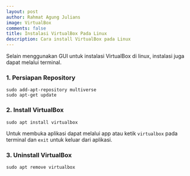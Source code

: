 ```yaml
---
layout: post
author: Rahmat Agung Julians
image: VirtualBox
comments: false
title: Instalasi VirtualBox Pada Linux
description: Cara install VirtualBox pada Linux
---
```



Selain menggunakan GUI untuk instalasi VirtualBox di linux, instalasi juga dapat melalui terminal.

### 1. Persiapan Repository
```
sudo add-apt-repository multiverse
sudo apt-get update
```

### 2. Install VirtualBox
```
sudo apt install virtualbox
```

Untuk membuka aplikasi dapat melalui app atau ketik `virtualbox` pada terminal dan `exit` untuk keluar dari aplikasi.

### 3. Uninstall VirtualBox
```
sudo apt remove virtualbox
```
